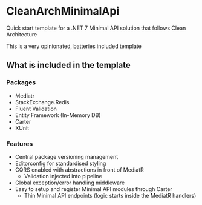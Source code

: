 # CleanArchMinimalApi

Quick start template for a .NET 7 Minimal API solution that follows Clean Architecture

This is a very opinionated, batteries included template

## What is included in the template

### Packages

- Mediatr
- StackExchange.Redis
- Fluent Validation
- Entity Framework (In-Memory DB)
- Carter
- XUnit

### Features

- Central package versioning management
- Editorconfig for standardised styling
- CQRS enabled with abstractions in front of MediatR
    - Validation injected into pipeline
- Global exception/error handling middleware
- Easy to setup and register Minimal API modules through Carter
    - Thin Minimal API endpoints (logic starts inside the MediatR handlers)
